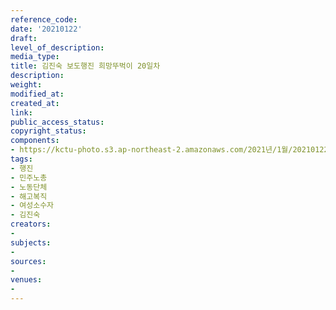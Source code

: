 ```yaml
---
reference_code: 
date: '20210122'
draft: 
level_of_description: 
media_type: 
title: 김진숙 보도행진 희망뚜벅이 20일차
description: 
weight: 
modified_at: 
created_at: 
link: 
public_access_status: 
copyright_status: 
components:
- https://kctu-photo.s3.ap-northeast-2.amazonaws.com/2021년/1월/20210122-김진숙+보도행진+희망뚜벅이+20일차_행진_민주노총_노동단체_해고복직_여성소수자_김진숙/_1DX7896.jpg
tags:
- 행진
- 민주노총
- 노동단체
- 해고복직
- 여성소수자
- 김진숙
creators:
- 
subjects:
- 
sources:
- 
venues:
- 
---
```

